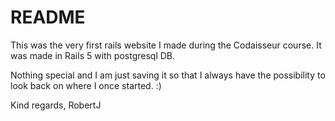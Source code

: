 # README

This was the very first rails website I made during the Codaisseur course. It was made in Rails 5 with postgresql DB. 

Nothing special and I am just saving it so that I always have the possibility to look back on where I once started. :)

Kind regards, RobertJ
